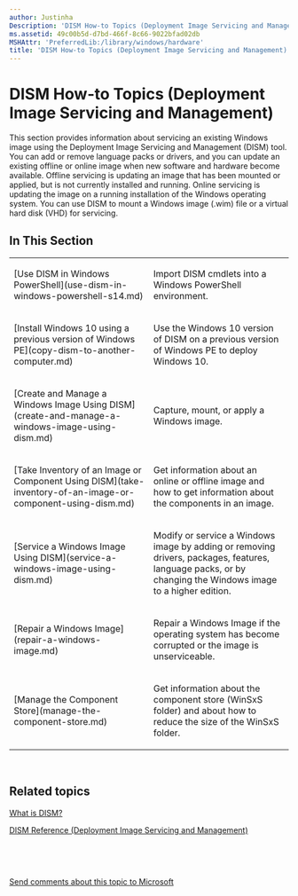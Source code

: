 ```yaml
---
author: Justinha
Description: 'DISM How-to Topics (Deployment Image Servicing and Management)'
ms.assetid: 49c00b5d-d7bd-466f-8c66-9022bfad02db
MSHAttr: 'PreferredLib:/library/windows/hardware'
title: 'DISM How-to Topics (Deployment Image Servicing and Management)'
---
```


# DISM How-to Topics (Deployment Image Servicing and Management)


This section provides information about servicing an existing Windows image using the Deployment Image Servicing and Management (DISM) tool. You can add or remove language packs or drivers, and you can update an existing offline or online image when new software and hardware become available. Offline servicing is updating an image that has been mounted or applied, but is not currently installed and running. Online servicing is updating the image on a running installation of the Windows operating system. You can use DISM to mount a Windows image (.wim) file or a virtual hard disk (VHD) for servicing.

## <span id="In_This_Section"></span><span id="in_this_section"></span><span id="IN_THIS_SECTION"></span>In This Section


<table>
<colgroup>
<col width="50%" />
<col width="50%" />
</colgroup>
<tbody>
<tr class="odd">
<td align="left"><p>[Use DISM in Windows PowerShell](use-dism-in-windows-powershell-s14.md)</p></td>
<td align="left"><p>Import DISM cmdlets into a Windows PowerShell environment.</p></td>
</tr>
<tr class="even">
<td align="left"><p>[Install Windows 10 using a previous version of Windows PE](copy-dism-to-another-computer.md)</p></td>
<td align="left"><p>Use the Windows 10 version of DISM on a previous version of Windows PE to deploy Windows 10.</p></td>
</tr>
<tr class="odd">
<td align="left"><p>[Create and Manage a Windows Image Using DISM](create-and-manage-a-windows-image-using-dism.md)</p></td>
<td align="left"><p>Capture, mount, or apply a Windows image.</p></td>
</tr>
<tr class="even">
<td align="left"><p>[Take Inventory of an Image or Component Using DISM](take-inventory-of-an-image-or-component-using-dism.md)</p></td>
<td align="left"><p>Get information about an online or offline image and how to get information about the components in an image.</p></td>
</tr>
<tr class="odd">
<td align="left"><p>[Service a Windows Image Using DISM](service-a-windows-image-using-dism.md)</p></td>
<td align="left"><p>Modify or service a Windows image by adding or removing drivers, packages, features, language packs, or by changing the Windows image to a higher edition.</p></td>
</tr>
<tr class="even">
<td align="left"><p>[Repair a Windows Image](repair-a-windows-image.md)</p></td>
<td align="left"><p>Repair a Windows Image if the operating system has become corrupted or the image is unserviceable.</p></td>
</tr>
<tr class="odd">
<td align="left"><p>[Manage the Component Store](manage-the-component-store.md)</p></td>
<td align="left"><p>Get information about the component store (WinSxS folder) and about how to reduce the size of the WinSxS folder.</p></td>
</tr>
</tbody>
</table>

 

## <span id="related_topics"></span>Related topics


[What is DISM?](what-is-dism.md)

[DISM Reference (Deployment Image Servicing and Management)](dism-reference--deployment-image-servicing-and-management.md)

 

 

[Send comments about this topic to Microsoft](mailto:wsddocfb@microsoft.com?subject=Documentation%20feedback%20%5Bp_adk_online\p_adk_online%5D:%20DISM%20How-to%20Topics%20%28Deployment%20Image%20Servicing%20and%20Management%29%20%20RELEASE:%20%284/11/2016%29&body=%0A%0APRIVACY%20STATEMENT%0A%0AWe%20use%20your%20feedback%20to%20improve%20the%20documentation.%20We%20don't%20use%20your%20email%20address%20for%20any%20other%20purpose,%20and%20we'll%20remove%20your%20email%20address%20from%20our%20system%20after%20the%20issue%20that%20you're%20reporting%20is%20fixed.%20While%20we're%20working%20to%20fix%20this%20issue,%20we%20might%20send%20you%20an%20email%20message%20to%20ask%20for%20more%20info.%20Later,%20we%20might%20also%20send%20you%20an%20email%20message%20to%20let%20you%20know%20that%20we've%20addressed%20your%20feedback.%0A%0AFor%20more%20info%20about%20Microsoft's%20privacy%20policy,%20see%20http://privacy.microsoft.com/default.aspx. "Send comments about this topic to Microsoft")




